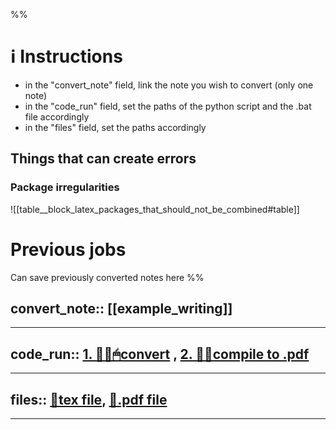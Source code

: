 

%%
# ℹ Instructions
- in the "convert_note" field, link the note you wish to convert (only one note)
- in the "code_run" field, set the paths of the python script and the .bat file accordingly
- in the "files" field, set the paths accordingly

## Things that can create errors
### Package irregularities

![[table__block_latex_packages_that_should_not_be_combined#table]]


# Previous jobs
Can save previously converted notes here
%%

convert_note:: [[example_writing]]
--

---

code_run:: [1. 👨‍💻🖱convert](<file:///C:\Users\dvrch\Desktop\Memoire 2024\Straightforward-Obsidian2Latex\Straightforward-Obsidian2Latex-DV\converter.py>) , [2. 👨‍💻compile to .pdf](<file:///c:\Users\dvrch\Desktop\Memoire 2024\Straightforward-Obsidian2Latex\Straightforward-Obsidian2Latex-DV\compile_and_open.sh>)
--


---


files::  [📁tex file](<file:///C:\Users\dvrch\Desktop\Memoire 2024\Straightforward-Obsidian2Latex\Straightforward-Obsidian2Latex-DV\example_vault\✍Writing\example_writing.tex>), [📁.pdf file](<file:///C:\Users\dvrch\Desktop\Memoire 2024\Straightforward-Obsidian2Latex\Straightforward-Obsidian2Latex-DV\example_vault\✍Writing\example_writing.pdf>)
-- 

---